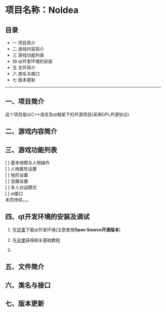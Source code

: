 # 项目名称：Noldea

## 目录

- 一 项目简介
- 二 游戏内容简介
- 三 游戏功能列表
- 四 qt开发环境的安装
- 五 文件简介
- 六 类名与接口
- 七 版本更新

---
## 一、项目简介

这个项目是以C++语言及qt框架下的开源项目(采用GPL开源协议)

## 二、游戏内容简介

## 三、游戏功能列表

[ ] 基本地图与人物操作 \
[ ] 人物属性设置 \
[ ] 地形设置 \
[ ] 宝藏设置 \
[ ] 多人对战模式 \
[ ] ai接口 \
未完待续。。。

## 四、qt开发环境的安装及调试

1. 在[这里](https://www.qt.io/download)下载qt开发环境(注意使用**Open Source开源版本**)

2. 在[这里](http://doc.qt.io/qt-5/gettingstarted.html)获得相关基础教程

3.

## 五、文件简介

## 六、类名与接口

## 七、版本更新

